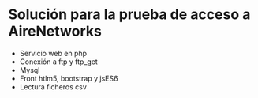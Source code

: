 # Solución para la prueba de acceso a AireNetworks

* Servicio web en php
* Conexión a ftp y ftp_get
* Mysql
* Front htlm5, bootstrap y jsES6
* Lectura ficheros csv